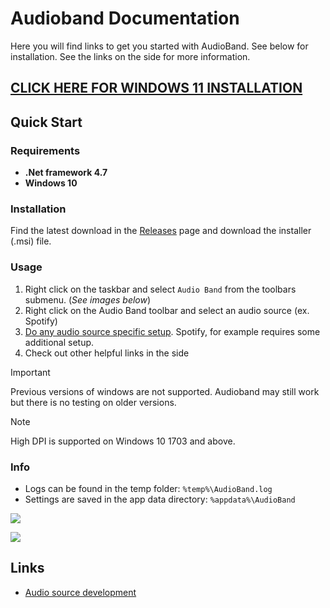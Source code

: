 # Audioband Documentation
Here you will find links to get you started with AudioBand.
See below for installation. See the links on the side for more information.

## [CLICK HERE FOR WINDOWS 11 INSTALLATION](https://svr333.github.io/audio-band/audioband/windows11.html)

## Quick Start
### Requirements
- **.Net framework 4.7**
- **Windows 10**

### Installation
Find the latest download in the [Releases](https://github.com/AudioBand/audio-band/releases) page and download the installer (.msi) file.

### Usage
1. Right click on the taskbar and select `Audio Band` from the toolbars submenu. (_See images below_)
2. Right click on the Audio Band toolbar and select an audio source (ex. Spotify)
3. [Do any audio source specific setup](audiosources/index.md). Spotify, for example requires some additional setup.
4. Check out other helpful links in the side

> [!IMPORTANT]
> Previous versions of windows are not supported. Audioband may still work but there is no testing on older versions.

> [!NOTE]
> High DPI is supported on Windows 10 1703 and above.

### Info
- Logs can be found in the temp folder: `%temp%\AudioBand.log`
- Settings are saved in the app data directory: `%appdata%\AudioBand`

![](~/images/hover-over.png)

![](~/images/click-audiosource.png)


## Links
- [Audio source development](~/audiosource-api/index.md)